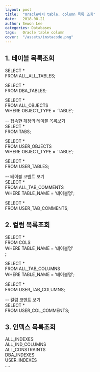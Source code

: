 ```yaml
---
layout: post
title:  "Oracle에서 table, column 목록 조회"
date:   2018-08-21
author: Sewon Lee
categories: Databases
tags:	Oracle table column
cover:  "/assets/instacode.png"
---
```


## 1. 테이블 목록조회  
SELECT *  
FROM ALL_ALL_TABLES;  

SELECT *  
FROM DBA_TABLES;  

SELECT *  
FROM ALL_OBJECTS  
WHERE OBJECT_TYPE = 'TABLE';    


-- 접속한 계정의 테이블 목록보기    
SELECT *  
FROM TABS;  

SELECT *  
FROM USER_OBJECTS   
WHERE OBJECT_TYPE = 'TABLE';  

SELECT *  
FROM USER_TABLES;  


-- 테이블 코멘트 보기  
SELECT *  
FROM ALL_TAB_COMMENTS  
WHERE TABLE_NAME = '테이블명';  

SELECT *  
FROM USER_TAB_COMMENTS;  


## 2. 컬럼 목록조회  
SELECT *  
FROM COLS  
WHERE TABLE_NAME = '테이블명'  
;  

SELECT *  
FROM ALL_TAB_COLUMNS  
WHERE TABLE_NAME = '테이블명';  

SELECT *  
FROM USER_TAB_COLUMNS;  

-- 컬럼 코멘트 보기  
SELECT *  
FROM USER_COL_COMMENTS;  


## 3. 인덱스 목록조회  
ALL_INDEXES      
ALL_IND_COLUMNS  
ALL_CONSTRAINTS  
DBA_INDEXES  
USER_INDEXES  
....   

